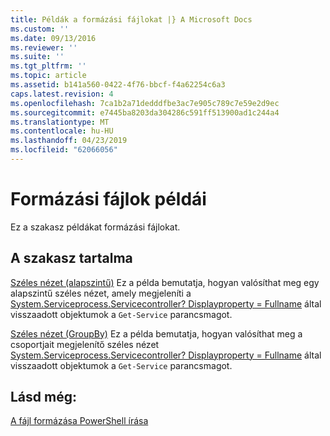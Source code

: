 ```yaml
---
title: Példák a formázási fájlokat |} A Microsoft Docs
ms.custom: ''
ms.date: 09/13/2016
ms.reviewer: ''
ms.suite: ''
ms.tgt_pltfrm: ''
ms.topic: article
ms.assetid: b141a560-0422-4f76-bbcf-f4a62254c6a3
caps.latest.revision: 4
ms.openlocfilehash: 7ca1b2a71dedddfbe3ac7e905c789c7e59e2d9ec
ms.sourcegitcommit: e7445ba8203da304286c591ff513900ad1c244a4
ms.translationtype: MT
ms.contentlocale: hu-HU
ms.lasthandoff: 04/23/2019
ms.locfileid: "62066056"
---
```

# <a name="examples-of-formatting-files"></a>Formázási fájlok példái

Ez a szakasz példákat formázási fájlokat.

## <a name="in-this-section"></a>A szakasz tartalma

[Széles nézet (alapszintű)](./wide-view-basic.md) Ez a példa bemutatja, hogyan valósíthat meg egy alapszintű széles nézet, amely megjeleníti a [System.Serviceprocess.Servicecontroller? Displayproperty = Fullname](/dotnet/api/System.ServiceProcess.ServiceController) által visszaadott objektumok a `Get-Service` parancsmagot.

[Széles nézet (GroupBy)](./wide-view-groupby.md) Ez a példa bemutatja, hogyan valósíthat meg a csoportjait megjelenítő széles nézet [System.Serviceprocess.Servicecontroller? Displayproperty = Fullname](/dotnet/api/System.ServiceProcess.ServiceController) által visszaadott objektumok a `Get-Service` parancsmagot.

## <a name="see-also"></a>Lásd még:

[A fájl formázása PowerShell írása](./writing-a-powershell-formatting-file.md)
